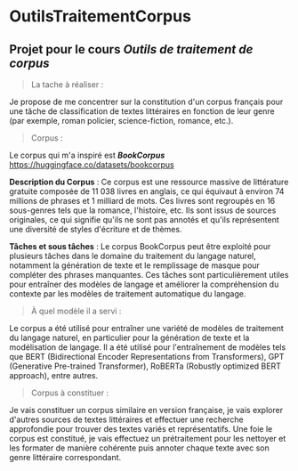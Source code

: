 # OutilsTraitementCorpus

## Projet pour le cours **_Outils de traitement de corpus_**

> La tache à réaliser :

Je propose de me concentrer sur la constitution d'un corpus français pour une tâche de classification de textes littéraires en fonction de leur genre (par exemple, roman policier, science-fiction, romance, etc.). 

> Corpus :

Le corpus qui m'a inspiré est **_BookCorpus_** https://huggingface.co/datasets/bookcorpus

**Description du Corpus** : Ce corpus est une ressource massive de littérature gratuite composée de 11 038 livres en anglais, ce qui équivaut à environ 74 millions de phrases et 1 milliard de mots. Ces livres sont regroupés en 16 sous-genres tels que la romance, l'histoire, etc. Ils sont issus de sources originales, ce qui signifie qu'ils ne sont pas annotés et qu'ils représentent une diversité de styles d'écriture et de thèmes.

**Tâches et sous tâches** : Le corpus BookCorpus peut être exploité pour plusieurs tâches dans le domaine du traitement du langage naturel, notamment la génération de texte et le remplissage de masque pour compléter des phrases manquantes. Ces tâches sont particulièrement utiles pour entraîner des modèles de langage et améliorer la compréhension du contexte par les modèles de traitement automatique du langage.


>  À quel modèle il a servi :

Le corpus a été utilisé pour entraîner une variété de modèles de traitement du langage naturel, en particulier pour la génération de texte et la modélisation de langage. Il a été utilisé pour l'entraînement de modèles tels que BERT (Bidirectional Encoder Representations from Transformers), GPT (Generative Pre-trained Transformer), RoBERTa (Robustly optimized BERT approach), entre autres.

> Corpus à constituer :

Je vais constituer un corpus similaire en version française, je vais explorer d'autres sources de textes littéraires et effectuer une recherche approfondie pour trouver des textes variés et représentatifs. Une foie le corpus est constitué, je vais effectuez un prétraitement pour les nettoyer et les formater de manière cohérente puis annoter chaque texte avec son genre littéraire correspondant.
